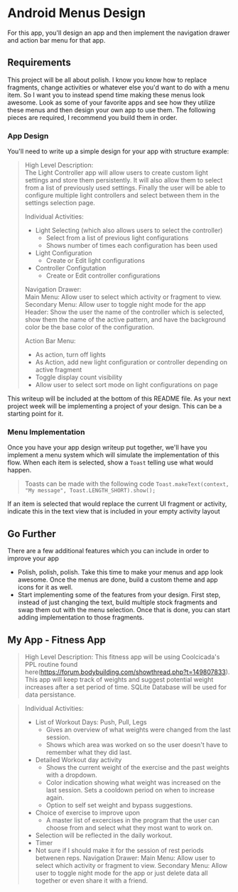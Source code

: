 # Android Menus Design

For this app, you'll design an app and then implement the navigation drawer and action bar menu for that app.

## Requirements

This project will be all about polish. I know you know how to replace fragments, change activities or whatever else you'd want to do with a menu item. So I want you to instead spend time making these menus look awesome. Look as some of your favorite apps and see how they utilize these menus and then design your own app to use them.
The following pieces are required, I recommend you build them in order.

### App Design
You'll need to write up a simple design for your app with structure example:

>High Level Description:  
>The Light Controller app will allow users to create custom light settings and store them persistently. It will also allow them to select from a list of previously used settings. Finally the user will be able to configure multiple light controllers and select between them in the settings selection page.  
>
>Individual Activities:
>- Light Selecting (which also allows users to select the controller)
>	- Select from a list of previous light configurations
>	- Shows number of times each configuration has been used
>- Light Configuration
>	- Create or Edit light configurations
>- Controller Configutation
>	- Create or Edit controller configurations
>
>Navigation Drawer:  
>Main Menu: Allow user to select which activity or fragment to view.  
>Secondary Menu: Allow user to toggle night mode for the app  
>Header: Show the user the name of the controller which is selected, show them the name of the active pattern, and have the background color be the base color of the configuration.  
>
>Action Bar Menu:
>- As action, turn off lights
>- As Action, add new light configuration or controller depending on active fragment
>- Toggle display count visibility
>- Allow user to select sort mode on light configurations on page


This writeup will be included at the bottom of this README file. As your next project week will be implementing a project of your design. This can be a starting point for it.

### Menu Implementation
Once you have your app design writeup put together, we'll have you implement a menu system which will simulate the implementation of this flow.
When each item is selected, show a `Toast` telling use what would happen.
> Toasts can be made with the following code `Toast.makeText(context, "My message", Toast.LENGTH_SHORT).show();`

If an item is selected that would replace the current UI fragment or activity, indicate this in the text view that is included in your empty activity layout

## Go Further

There are a few additional features which you can include in order to improve your app

* Polish, polish, polish. Take this time to make your menus and app look awesome. Once the menus are done, build a custom theme and app icons for it as well.
* Start implementing some of the features from your design. First step, instead of just changing the text, build multiple stock fragments and swap them out with the menu selection. Once that is done, you can start adding implementation to those fragments.

## My App - Fitness App 

>High Level Description:
>This fitness app will be using Coolcicada's PPL routine found here(https://forum.bodybuilding.com/showthread.php?t=149807833). This app will keep track of weights and suggest potential weight increases after a set period of time. SQLite Database will be used for data persistance. 

>Individual Activities:
>- List of Workout Days: Push, Pull, Legs
>	- Gives an overview of what weights were changed from the last session. 
>	- Shows which area was worked on so the user doesn't have to remember what they did last. 
>- Detailed Workout day activity
>	- Shows the current weight of the exercise and the past weights with a dropdown. 
>	- Color indication showing what weight was increased on the last session. Sets a cooldown period on when to increase again.  
>	- Option to self set weight and bypass suggestions.  
>- Choice of exercise to improve upon
>	- A master list of excercises in the program that the user can choose from and select what they most want to work on.
> - Selection will be reflected in the daily workout. 
>- Timer 
> - Not sure if I should make it for the session of rest periods betwenen reps.
>Navigation Drawer:
>Main Menu: Allow user to select which activity or fragment to view.
>Secondary Menu: Allow user to toggle night mode for the app or just delete data all together or even share it with a friend. 

